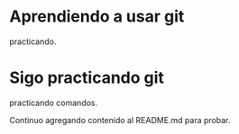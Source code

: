 # Aprendiendo a usar git

practicando.

# Sigo practicando git

practicando comandos.

Continuo agregando contenido al README.md para probar.

